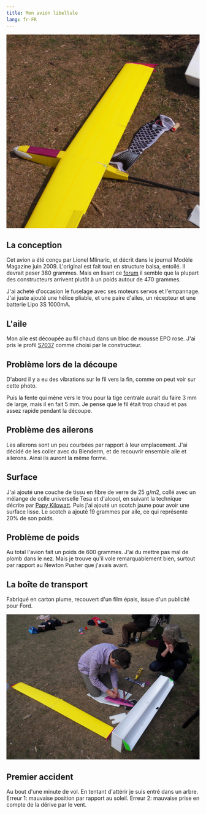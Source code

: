 ```yaml
---
title: Mon avion libellule
lang: fr-FR
---
```


![](libellule_montee.JPG)

## La conception

Cet avion a été conçu par Lionel Mlinaric, et décrit dans le journal Modèle Magazine juin 2009. L'original est fait tout en structure balsa, entoilé. Il devrait peser 380 grammes. Mais en lisant ce [forum](https://www.modelisme.com/forum/aero-planeurs/131648-aide-construction-planeur-libellule-mlinaric-34.html) il semble que la plupart des constructeurs arrivent plutôt à un poids autour de 470 grammes.

J'ai acheté d'occasion le fuselage avec ses moteurs servos et l'empannage. J'ai juste ajouté une hélice pliable, et une paire d'ailes, un récepteur et une batterie Lipo 3S 1000mA.

## L'aile

Mon aile est découpée au fil chaud dans un bloc de mousse EPO rose. J'ai pris le profil [S7037](http://airfoiltools.com/airfoil/details?airfoil=sd7037-il) comme choisi par le constructeur.

## Problème lors de la découpe

D'abord il y a eu des vibrations sur le fil vers la fin, comme on peut voir sur cette photo.

Puis la fente qui mène vers le trou pour la tige centrale aurait du faire 3 mm de large, mais il en fait 5 mm.  Je pense que le fil était trop chaud et pas assez rapide pendant la découpe.

## Problème des ailerons

Les ailerons sont un peu courbées par rapport à leur emplacement. J'ai décidé de les coller avec du Blenderm, et de recouvrir ensemble aile et ailerons. Ainsi ils auront la même forme.

## Surface

J'ai ajouté une couche de tissu en fibre de verre de 25 g/m2, collé avec un mélange de colle universelle Tesa et d'alcool, en suivant la technique décrite par [Papy Kilowatt](http://papykilowatt.free.fr/html/page_trucs.htm).  Puis j'ai ajouté un scotch jaune pour avoir une surface lisse. Le scotch a ajouté 19 grammes par aile, ce qui représente  20% de son poids.

## Problème de poids

Au total l'avion fait un poids de 600 grammes.  J'ai du mettre pas mal de plomb dans le nez. Mais je trouve qu'il vole remarquablement bien, surtout par rapport au Newton Pusher que j'avais avant.

## La boîte de transport

Fabriqué en carton plume, recouvert d'un film épais, issue d'un publicité pour Ford.

![](libellule_boite.JPG)

## Premier accident

Au bout d'une minute de vol. En tentant d'attérir je suis entré dans un arbre.  Erreur 1: mauvaise position par rapport au soleil. Erreur 2: mauvaise prise en compte de la dérive par le vent.
